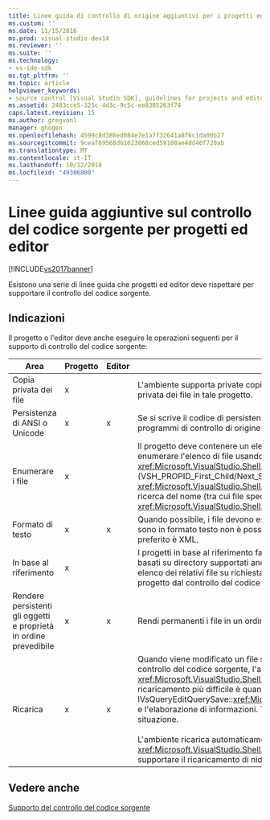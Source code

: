```yaml
---
title: Linee guida di controllo di origine aggiuntivi per i progetti ed editor | Microsoft Docs
ms.custom: ''
ms.date: 11/15/2016
ms.prod: visual-studio-dev14
ms.reviewer: ''
ms.suite: ''
ms.technology:
- vs-ide-sdk
ms.tgt_pltfrm: ''
ms.topic: article
helpviewer_keywords:
- source control [Visual Studio SDK], guidelines for projects and editors
ms.assetid: 2483cce5-321c-4d3c-9c5c-ee8385263f74
caps.latest.revision: 15
ms.author: gregvanl
manager: ghogen
ms.openlocfilehash: 4599c8d386ed084e7e1a7f32641a8f6c1da00b27
ms.sourcegitcommit: 9ceaf69568d61023868ced59108ae4dd46f720ab
ms.translationtype: MT
ms.contentlocale: it-IT
ms.lasthandoff: 10/12/2018
ms.locfileid: "49306800"
---
```

# <a name="additional-source-control-guidelines-for-projects-and-editors"></a>Linee guida aggiuntive sul controllo del codice sorgente per progetti ed editor
[!INCLUDE[vs2017banner](../../includes/vs2017banner.md)]

Esistono una serie di linee guida che progetti ed editor deve rispettare per supportare il controllo del codice sorgente.  
  
## <a name="guidelines"></a>Indicazioni  
 Il progetto o l'editor deve anche eseguire le operazioni seguenti per il supporto di controllo del codice sorgente:  
  
|Area|Progetto|Editor|Dettagli|  
|----------|-------------|------------|-------------|  
|Copia privata dei file|x||L'ambiente supporta private copie dei file. Vale a dire, ogni persona integrata nel progetto ha il proprio copia privata dei file in tale progetto.|  
|Persistenza di ANSI o Unicode|x|x|Se si scrive il codice di persistenza, rendere persistenti i file in formato ANSI poiché la maggior parte dei programmi di controllo di origine attualmente non supportano Unicode.|  
|Enumerare i file|x||Il progetto deve contenere un elenco specifico di tutti i file in esso contenuti e deve essere in grado di enumerare l'elenco di file usando il <xref:Microsoft.VisualStudio.Shell.Interop.IVsSccProject2> o <xref:Microsoft.VisualStudio.Shell.Interop.IVsHierarchy.GetProperty%2A> (VSH_PROPID_First_Child/Next_Sibling). Il progetto deve anche esporre i nomi di elemento tramite relativi <xref:Microsoft.VisualStudio.Shell.Interop.IVsProject.GetMkDocument%2A> implementazione e supporto per la ricerca del nome (tra cui file speciali) tramite il <xref:Microsoft.VisualStudio.Shell.Interop.IVsProject.IsDocumentInProject%2A> implementazione.|  
|Formato di testo|x|x|Quando possibile, i file devono essere in formato testo per supportare l'unione di versioni diverse. File che non sono in formato testo non è possibile unire con altre versioni del file in un secondo momento. Il formato di testo preferito è XML.|  
|In base al riferimento|x||I progetti in base al riferimento facilmente sono supportati nel controllo del codice sorgente. Tuttavia, i progetti basati su directory supportati anche dal controllo del codice sorgente, purché il progetto può produrre un elenco dei relativi file su richiesta, indipendentemente dall'esistono di tali file sul disco. Quando si apre un progetto dal controllo del codice sorgente, il file di progetto diventa inattivo prima di qualsiasi file.|  
|Rendere persistenti gli oggetti e proprietà in ordine prevedibile|x|x|Rendi permanenti i file in un ordine prevedibile, ad esempio un ordine alfabetico, per facilitare l'unione.|  
|Ricarica|x|x|Quando viene modificato un file su disco, l'editor deve essere in grado di ricaricarlo. Quando si partecipa controllo del codice sorgente, l'ambiente verrà ricaricare i dati per l'utente chiamando il <xref:Microsoft.VisualStudio.Shell.Interop.IVsPersistDocData2.ReloadDocData%2A> implementazione. Il caso di ricaricamento più difficile è quando si verifica un checkpoint quando è stata chiamata IVsQueryEditQuerySave::<xref:Microsoft.VisualStudio.Shell.Interop.IVsQueryEditQuerySave2.QueryEditFiles%2A> e l'elaborazione di informazioni. Tuttavia, il codice di ricaricamento deve essere in grado di eseguire in questa situazione.<br /><br /> L'ambiente ricarica automaticamente i file di progetto. Tuttavia, è necessario implementare un progetto <xref:Microsoft.VisualStudio.Shell.Interop.IVsPersistHierarchyItem2> se l'area è nidificata gerarchie per supportare il ricaricamento di nidificare i file di progetto.|  
  
## <a name="see-also"></a>Vedere anche  
 [Supporto del controllo del codice sorgente](../../extensibility/internals/supporting-source-control.md)

